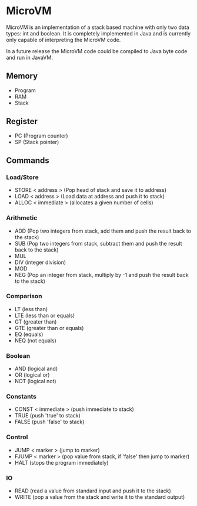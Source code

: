 # MicroVM

MicroVM is an implementation of a stack based machine with only two data types: int and boolean.
It is completely implemented in Java and is currently only capable of interpreting the MicroVM code.

In a future release the MicroVM code could be compiled to Java byte code and run in JavaVM.

## Memory
- Program
- RAM
- Stack

## Register
- PC (Program counter)
- SP (Stack pointer)

## Commands
### Load/Store
- STORE < address > (Pop head of stack and save it to address)
- LOAD < address > (Load data at address and push it to stack)
- ALLOC < immediate > (allocates a given number of cells)

### Arithmetic
- ADD (Pop two integers from stack, add them and push the result back to the stack)
- SUB (Pop two integers from stack, subtract them and push the result back to the stack)
- MUL
- DIV (integer division) 
- MOD
- NEG (Pop an integer from stack, multiply by -1 and push the result back to the stack)

### Comparison
- LT (less than)
- LTE (less than or equals)
- GT (greater than)
- GTE (greater than or equals)
- EQ (equals)
- NEQ (not equals)

### Boolean
- AND (logical and)
- OR (logical or)
- NOT (logical not)
	
### Constants
- CONST < immediate > (push immediate to stack)
- TRUE (push 'true' to stack)
- FALSE (push 'false' to stack)
	
### Control
- JUMP < marker > (jump to marker)
- FJUMP < marker > (pop value from stack, if 'false' then jump to marker)
- HALT (stops the program immediately)

### IO
- READ (read a value from standard input and push it to the stack)
- WRITE (pop a value from the stack and write it to the standard output)
